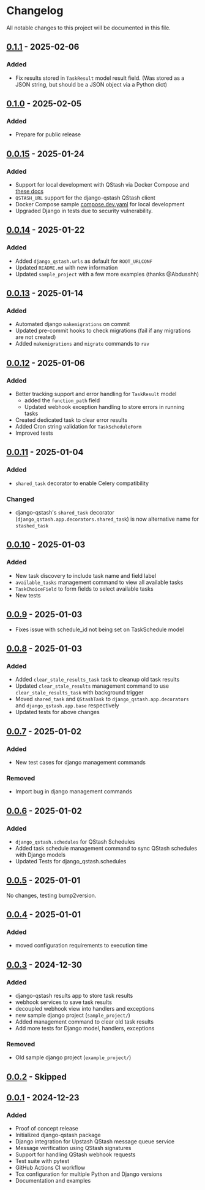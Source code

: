 # Changelog

All notable changes to this project will be documented in this file.

## [0.1.1] - 2025-02-06

### Added
- Fix results stored in `TaskResult` model result field. (Was stored as a JSON string, but should be a JSON object via a Python dict)

## [0.1.0] - 2025-02-05

### Added
- Prepare for public release

## [0.0.15] - 2025-01-24

### Added
- Support for local development with QStash via Docker Compose and [these docs](https://upstash.com/docs/qstash/howto/local-development)
- `QSTASH_URL` support for the django-qstash QStash client
- Docker Compose sample [compose.dev.yaml](./compose.dev.yaml) for local development
- Upgraded Django in tests due to security vulnerability.

## [0.0.14] - 2025-01-22

### Added
- Added `django_qstash.urls` as default for `ROOT_URLCONF`
- Updated `README.md` with new information
- Updated `sample_project` with a few more examples (thanks @Abdusshh)

## [0.0.13] - 2025-01-14

### Added
- Automated django `makemigrations` on commit
- Updated pre-commit hooks to check migrations (fail if any migrations are not created)
- Added `makemigrations` and `migrate` commands to `rav`

## [0.0.12] - 2025-01-06

### Added
- Better tracking support and error handling for `TaskResult` model
  - added the `function_path` field
  - Updated webhook exception handling to store errors in running tasks
- Created dedicated task to clear error results
- Added Cron string validation for `TaskScheduleForm`
- Improved tests

## [0.0.11] - 2025-01-04

### Added
- `shared_task` decorator to enable Celery compatibility

### Changed
- django-qstash's `shared_task` decorator (`django_qstash.app.decorators.shared_task`) is now alternative name for `stashed_task`

## [0.0.10] - 2025-01-03

### Added
- New task discovery to include task name and field label
- `available_tasks` management command to view all available tasks
- `TaskChoiceField` to form fields to select available tasks
- New tests

## [0.0.9] - 2025-01-03

- Fixes issue with schedule_id not being set on TaskSchedule model

## [0.0.8] - 2025-01-03

### Added
- Added `clear_stale_results_task` task to cleanup old task results
- Updated `clear_stale_results` management command to use `clear_stale_results_task` with background trigger
- Moved `shared_task` and `QStashTask` to `django_qstash.app.decorators` and `django_qstash.app.base` respectively
- Updated tests for above changes

## [0.0.7] - 2025-01-02

### Added
- New test cases for django management commands

### Removed
- Import bug in django management commands

## [0.0.6] - 2025-01-02

### Added
- `django_qstash.schedules` for QStash Schedules
- Added task schedule management command to sync QStash schedules with Django models
- Updated Tests for django_qstash.schedules

## [0.0.5] - 2025-01-01

No changes, testing bump2version.

## [0.0.4] - 2025-01-01

### Added
- moved configuration requirements to execution time


## [0.0.3] - 2024-12-30

### Added
- django-qstash results app to store task results
- webhook services to save task results
- decoupled webhook view into handlers and exceptions
- new sample django project (`sample_project/`)
- Added management command to clear old task results
- Add more tests for Django model, handlers, exceptions

### Removed
- Old sample django project (`example_project/`)

## [0.0.2] - Skipped

## [0.0.1] - 2024-12-23

### Added
- Proof of concept release
- Initialized django-qstash package
- Django integration for Upstash QStash message queue service
- Message verification using QStash signatures
- Support for handling QStash webhook requests
- Test suite with pytest
- GitHub Actions CI workflow
- Tox configuration for multiple Python and Django versions
- Documentation and examples

[0.1.1]: https://github.com/jmitchel3/django-qstash/compare/v0.1.0...HEAD
[0.1.0]: https://github.com/jmitchel3/django-qstash/compare/v0.0.15...v0.1.1
[0.0.15]: https://github.com/jmitchel3/django-qstash/compare/v0.0.15...v0.1.0
[0.0.14]: https://github.com/jmitchel3/django-qstash/compare/v0.0.14...v0.0.15
[0.0.13]: https://github.com/jmitchel3/django-qstash/compare/v0.0.13...v0.0.14
[0.0.12]: https://github.com/jmitchel3/django-qstash/compare/v0.0.12...v0.0.13
[0.0.11]: https://github.com/jmitchel3/django-qstash/compare/v0.0.11...v0.0.12
[0.0.10]: https://github.com/jmitchel3/django-qstash/compare/v0.0.10...v0.0.11
[0.0.9]: https://github.com/jmitchel3/django-qstash/compare/v0.0.9...v0.0.10
[0.0.8]: https://github.com/jmitchel3/django-qstash/compare/v0.0.8...v0.0.9
[0.0.7]: https://github.com/jmitchel3/django-qstash/compare/v0.0.7...v0.0.8
[0.0.6]: https://github.com/jmitchel3/django-qstash/compare/v0.0.6...v0.0.7
[0.0.5]: https://github.com/jmitchel3/django-qstash/compare/v0.0.5...v0.0.6
[0.0.4]: https://github.com/jmitchel3/django-qstash/compare/v0.0.4...v0.0.5
[0.0.3]: https://github.com/jmitchel3/django-qstash/compare/v0.0.3...v0.0.4
[0.0.2]: https://github.com/jmitchel3/django-qstash/compare/v0.0.2...v0.0.3
[0.0.1]: https://github.com/jmitchel3/django-qstash/compare/v0.0.1...v0.0.2
